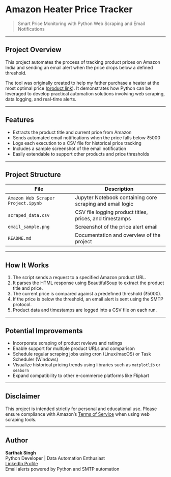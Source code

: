 # Amazon Heater Price Tracker
> Smart Price Monitoring with Python Web Scraping and Email Notifications

---

## Project Overview

This project automates the process of tracking product prices on Amazon India and sending an email alert when the price drops below a defined threshold.

The tool was originally created to help my father purchase a heater at the most optimal price ([product link](https://amzn.in/d/0lfPSNQ)). It demonstrates how Python can be leveraged to develop practical automation solutions involving web scraping, data logging, and real-time alerts.

---

## Features

- Extracts the product title and current price from Amazon
- Sends automated email notifications when the price falls below ₹5000
- Logs each execution to a CSV file for historical price tracking
- Includes a sample screenshot of the email notification
- Easily extendable to support other products and price thresholds

---

## Project Structure

| File                           | Description                                         |
|--------------------------------|-----------------------------------------------------|
| `Amazon Web Scraper Project.ipynb` | Jupyter Notebook containing core scraping and email logic |
| `scraped_data.csv`             | CSV file logging product titles, prices, and timestamps |
| `email_sample.png`             | Screenshot of the price alert email                |
| `README.md`                    | Documentation and overview of the project          |

---

## How It Works

1. The script sends a request to a specified Amazon product URL.
2. It parses the HTML response using BeautifulSoup to extract the product title and price.
3. The current price is compared against a predefined threshold (₹5000).
4. If the price is below the threshold, an email alert is sent using the SMTP protocol.
5. Product data and timestamps are logged into a CSV file on each run.

---

## Potential Improvements

- Incorporate scraping of product reviews and ratings
- Enable support for multiple product URLs and comparison
- Schedule regular scraping jobs using cron (Linux/macOS) or Task Scheduler (Windows)
- Visualize historical pricing trends using libraries such as `matplotlib` or `seaborn`
- Expand compatibility to other e-commerce platforms like Flipkart

---

## Disclaimer

This project is intended strictly for personal and educational use. Please ensure compliance with Amazon’s [Terms of Service](https://www.amazon.in/gp/help/customer/display.html?nodeId=201909000) when using web scraping tools.

---

## Author

**Sarthak Singh**  
Python Developer | Data Automation Enthusiast  
[LinkedIn Profile](https://www.linkedin.com/in/sarthak-singh-4a2738358/)  
Email alerts powered by Python and SMTP automation

